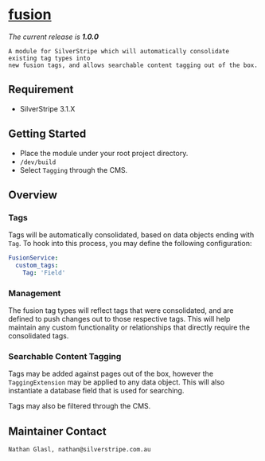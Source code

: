 # [fusion](https://packagist.org/packages/nglasl/silverstripe-fusion)

_The current release is **1.0.0**_

	A module for SilverStripe which will automatically consolidate existing tag types into
	new fusion tags, and allows searchable content tagging out of the box.

## Requirement

* SilverStripe 3.1.X

## Getting Started

* Place the module under your root project directory.
* `/dev/build`
* Select `Tagging` through the CMS.

## Overview

### Tags

Tags will be automatically consolidated, based on data objects ending with `Tag`. To hook into this process, you may define the following configuration:

```yaml
FusionService:
  custom_tags:
    Tag: 'Field'
```

### Management

<screenshot of tagging>

<screenshot of fusion tag>

The fusion tag types will reflect tags that were consolidated, and are defined to push changes out to those respective tags. This will help maintain any custom functionality or relationships that directly require the consolidated tags.

### Searchable Content Tagging

<screenshot of page tagging>

Tags may be added against pages out of the box, however the `TaggingExtension` may be applied to any data object. This will also instantiate a database field that is used for searching.

<screenshot of cms page tagging>

Tags may also be filtered through the CMS.

## Maintainer Contact

	Nathan Glasl, nathan@silverstripe.com.au
